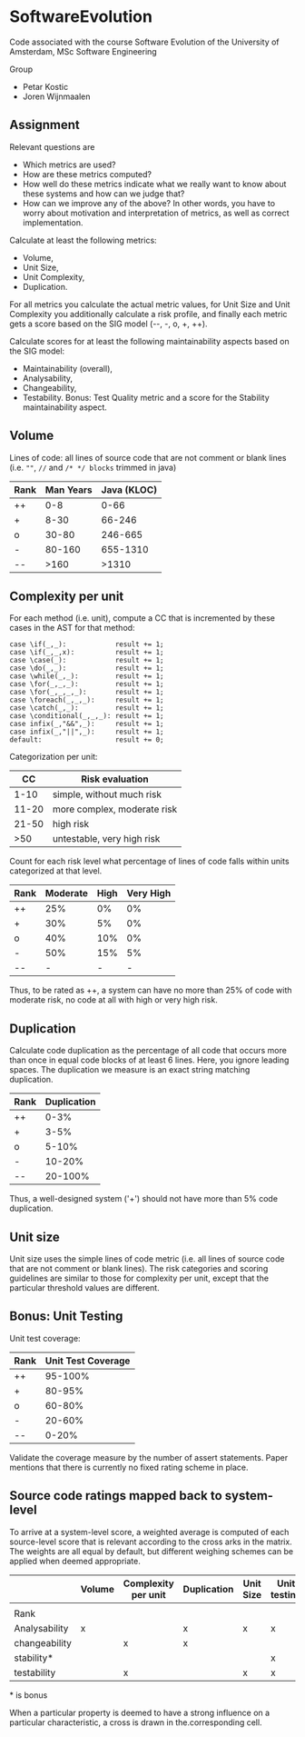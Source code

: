 # SoftwareEvolution
Code associated with the course Software Evolution of the University of Amsterdam, MSc Software Engineering

Group  
* Petar Kostic
* Joren Wijnmaalen

## Assignment
Relevant questions are
* Which metrics are used?
* How are these metrics computed?
* How well do these metrics indicate what we really want to know about these systems and how can we judge that?
* How can we improve any of the above? In other words, you have to worry about motivation and interpretation of metrics, as well as correct implementation.

Calculate at least the following metrics:
* Volume,
* Unit Size,
* Unit Complexity,
* Duplication.

For all metrics you calculate the actual metric values, for Unit Size and Unit Complexity you additionally calculate a risk profile, and finally each metric gets a score based on the SIG model (--, -, o, +, ++).

Calculate scores for at least the following maintainability aspects based on the SIG model:
* Maintainability (overall),
* Analysability,
* Changeability,
* Testability.
Bonus: Test Quality metric and a score for the Stability maintainability aspect.

## Volume
Lines of code: all lines of source code that are not comment or blank lines (i.e. `""`, `//` and `/* */ blocks` trimmed in java)

| Rank | Man Years | Java (KLOC) |
|------|-----------|-------------|
| ++   | 0-8       | 0-66        |
| +    | 8-30      | 66-246      |
| o    | 30-80     | 246-665     |
| -    | 80-160    | 655-1310    |
| --   | >160      | >1310       |

## Complexity per unit
For each method (i.e. unit), compute a CC that is incremented by these cases in the AST for that method:
```rascal
case \if(_,_):            result += 1;
case \if(_,_,x):          result += 1;
case \case(_):            result += 1;
case \do(_,_):            result += 1;
case \while(_,_):         result += 1;
case \for(_,_,_):         result += 1;
case \for(_,_,_,_):       result += 1;
case \foreach(_,_,_):     result += 1;
case \catch(_,_):         result += 1;
case \conditional(_,_,_): result += 1;
case infix(_,"&&",_):     result += 1;
case infix(_,"||",_):     result += 1;
default:                  result += 0;
```
Categorization per unit:

|   CC  | Risk evaluation             |
|-------|-----------------------------|
| 1-10  | simple, without much risk   |
| 11-20 | more complex, moderate risk |
| 21-50 | high risk                   |
| >50   | untestable, very high risk  |

Count for each risk level what percentage of lines of code falls within units categorized at that level.

| Rank | Moderate | High | Very High |
|------|----------|------|-----------|
| ++   | 25%      | 0%   | 0%        |
| +    | 30%      | 5%   | 0%        |
| o    | 40%      | 10%  | 0%        |
| -    | 50%      | 15%  | 5%        |
| --   | -        | -    | -         |

Thus, to be rated as ++, a system can have no more than 25% of code with moderate risk, no code at all with high or very high risk.

## Duplication
Calculate code duplication as the percentage of all code that occurs more than once in equal code blocks of at least 6 lines. Here, you ignore leading spaces. The duplication we measure is an exact string matching duplication.

| Rank | Duplication |
|------|-------------|
| ++   | 0-3%        |
| +    | 3-5%        |
| o    | 5-10%       |
| -    | 10-20%      |
| --   | 20-100%     |

Thus, a well-designed system ('+') should not have more than 5% code duplication.

## Unit size
Unit size uses the simple lines of code metric (i.e. all lines of source code that are not comment or blank lines). The risk categories and scoring guidelines are similar to those for complexity per unit, except that the particular threshold values are different.

## Bonus: Unit Testing
Unit test coverage: 

| Rank | Unit Test Coverage |
|------|--------------------|
| ++   | 95-100%            |
| +    | 80-95%             |
| o    | 60-80%             |
| -    | 20-60%             |
| --   | 0-20%              |

Validate the coverage measure by the number of assert statements. Paper mentions that there is currently no fixed rating scheme in place.

## Source code ratings mapped back to system-level
To arrive at a system-level score, a weighted average is computed of each source-level score that is relevant according to the cross arks in the matrix. The weights are all equal by default, but different weighing schemes can be applied when deemed appropriate.

|               | Volume | Complexity per unit | Duplication | Unit Size | Unit testing |   |
|---------------|--------|---------------------|-------------|-----------|--------------|---|
|               |        |                     |             |           |              |   |
| Rank          |        |                     |             |           |              |   |
| Analysability | x      |                     | x           | x         | x            |   |
| changeability |        | x                   | x           |           |              |   |
| stability*    |        |                     |             |           | x            |   |
| testability   |        | x                   |             | x         | x            |   |

\* is bonus

When a particular property is deemed to have a strong influence on a particular characteristic, a cross is drawn in the.corresponding cell.

